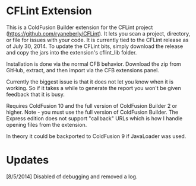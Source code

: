 CFLint Extension
===

This is a ColdFusion Builder extension for the CFLint project (https://github.com/ryaneberly/CFLint). 
It lets you scan a project, directory, or file for issues with your code. 
It is currently tied to the CFLint release as of July 30, 2014. 
To update the CFLint bits, simply download the release and copy the jars into the extension's cflint_lib folder. 

Installation is done via the normal CFB behavior. Download the zip from GitHub, extract, and then import via the CFB extensions panel.

Currently the biggest issue is that it does not let you know when it is working. So if it takes a while to generate the report you won't be given feedback that it is busy. 

Requires ColdFusion 10 and the full version of ColdFusion Builder 2 or higher. Note - you must use
the full version of ColdFusion Builder. The Express edition does not support "callback" URLs which is how
I handle opening files from the extension.

In theory it could be backported to ColdFusion 9 if JavaLoader was used.

Updates
===
[8/5/2014] Disabled cf debugging and removed a log.